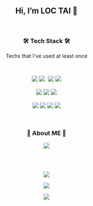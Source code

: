 <!--
**taijoe/taijoe** is a ✨ _special_ ✨ repository because its `README.md` (this file) appears on your GitHub profile.

Here are some ideas to get you started:

- 🔭 I’m currently working on ...
- 🌱 I’m currently learning ...
- 👯 I’m looking to collaborate on ...
- 🤔 I’m looking for help with ...
- 💬 Ask me about ...
- 📫 How to reach me: ...
- 😄 Pronouns: ...
- ⚡ Fun fact: ...
-->
<!-- ![header](https://capsule-render.vercel.app/api?type=soft&color=auto&height=150&section=header&text=JosephNa&fontSize=70&animation=twinkling) -->

<h2 align="center"> Hi, I’m <b>LOC TAI</b> 👋</h2>

<br>

<h3 align="center">🛠 Tech Stack 🛠</h3>

<p align="center"> Techs that I've used at least once </p>

<br>

<p align="center">
  <img src="https://img.shields.io/badge/javascript-F7DF1E?style=for-the-badge&logo=javascript&logoColor=black"> 
  <img src="https://img.shields.io/badge/Python-3766AB?style=for-the-badge&logo=Python&logoColor=white">
  <img src"https://img.shields.io/badge/Flask-green?style=for-the-badge&logo=flask&logoColor=white" />
  <img src="https://img.shields.io/badge/MongoDB-47A248?style=for-the-badge&logo=MongoDB&amp;logoColor=white"/>
  <img src="https://img.shields.io/badge/mysql-4479A1?style=for-the-badge&logo=mysql&logoColor=white"> 
  <br><br>
  <img src="https://img.shields.io/badge/react-61DAFB?style=for-the-badge&logo=react&logoColor=black">
  <img src="https://img.shields.io/badge/React_Native-20232A?style=for-the-badge&logo=react&logoColor=61DAFB" />
<img src="https://img.shields.io/badge/Express-339933?style=for-the-badge&logo=Node.js&amp;logoColor=white"/>
  <br><br>
  <img src="https://img.shields.io/badge/github-181717?style=for-the-badge&logo=github&logoColor=white"> 
  <img src="https://img.shields.io/badge/linux-FCC624?style=for-the-badge&logo=linux&logoColor=black">
  <img src="https://img.shields.io/badge/aws-333664?style=for-the-badge&logo=amazon-aws&logoColor=white"/>
  <img src="https://img.shields.io/badge/GraphQL-E434AA?style=for-the-badge&logo=GraphQL&amp;logoColor=white"/>
</p>

<br>

<h3 align="center">📌 About ME 📌 </h3>
<p align="center">
  <a href="mailto:locvantai.itk12@gmail.com"><img src="https://img.shields.io/badge/Gmail-d14836?style=for-the-badge&logo=Gmail&logoColor=white&link=js.pekah@gmail.com"/></a>
 
</p>

<br><br>

<p align="center">
  <img src="https://github-readme-stats.vercel.app/api?username=loctai&show_icons=true&theme=radical" />
 </p>

<p align="center">  
  <a href="https://github.com/anuraghazra/github-readme-stats">
    <img src="https://github-readme-stats.vercel.app/api/top-langs/?username=loctai&layout=compact" />
  </a>
</p>

<p align="center">
   <a href="https://hits.seeyoufarm.com"><img src="https://hits.seeyoufarm.com/api/count/incr/badge.svg?url=https%3A%2F%2Fgithub.com%loctai%2Fhit-counter&count_bg=%2379C83D&title_bg=%23555555&icon=github.svg&icon_color=%23E7E7E7&title=hits&edge_flat=false"/></a>
</p>
